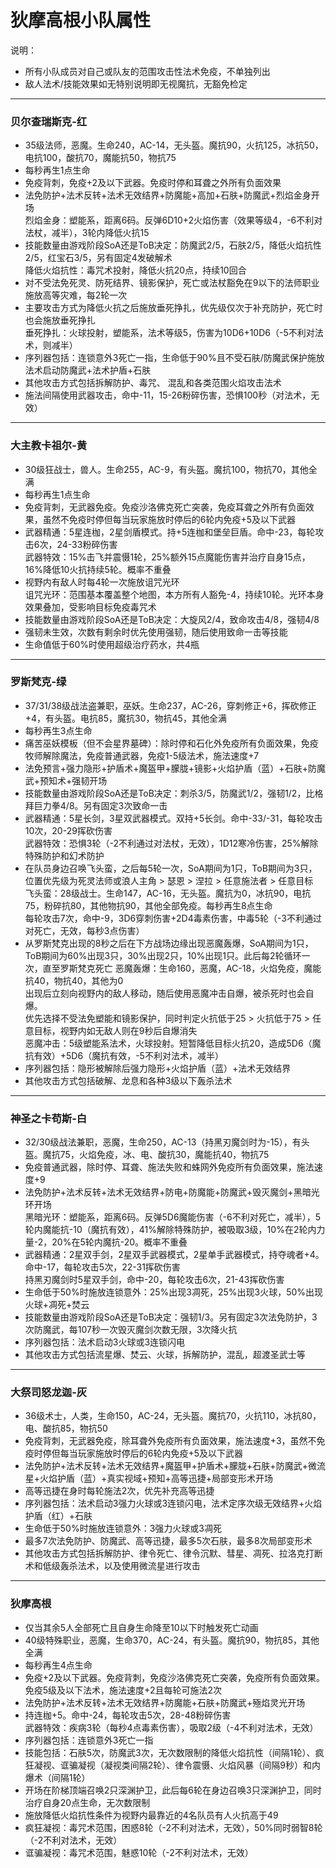 # 狄摩高根小队属性  

说明：
- 所有小队成员对自己或队友的范围攻击性法术免疫，不单独列出
- 敌人法术/技能效果如无特别说明即无视魔抗，无豁免检定

---

### 贝尔查瑞斯克-红
- 35级法师，恶魔。生命240，AC-14，无头盔。魔抗90，火抗125，冰抗50，电抗100，酸抗70，魔能抗50，物抗75
- 每秒再生1点生命
- 免疫背刺，免疫+2及以下武器。免疫时停和耳聋之外所有负面效果
- 法免防护+法术反转+法术无效结界+防魔能+高加+石肤+防魔武+烈焰金身开场  
  烈焰金身：塑能系，距离6码。反弹6D10+2火焰伤害（效果等级4，-6不利对法杖，减半），3轮内降低火抗15
- 技能数量由游戏阶段SoA还是ToB决定：防魔武2/5，石肤2/5，降低火焰抗性2/5，红宝石3/5，另有固定4发破解术  
  降低火焰抗性：毒咒术投射，降低火抗20点，持续10回合
- 对不受法免死灵、防死结界、镜影保护，死亡或法杖豁免在9以下的法师职业施放高等灾难，每2轮一次
- 主要攻击方式为降低火抗之后施放垂死挣扎，优先级仅次于补充防护，死亡时也会施放垂死挣扎  
  垂死挣扎：火球投射，塑能系，法术等级5，伤害为10D6+10D6（-5不利对法术，则减半）
- 序列器包括：连锁意外3死亡一指，生命低于90%且不受石肤/防魔武保护施放法术启动防魔武+法术护盾+石肤
- 其他攻击方式包括拆解防护、毒咒、 混乱和各类范围火焰攻击法术
- 施法间隔使用武器攻击，命中-11，15-26粉碎伤害，恐惧100秒（对法术，无效）
---

### 大主教卡祖尔-黄
- 30级狂战士，兽人。生命255，AC-9，有头盔。魔抗100，物抗70，其他全满
- 每秒再生1点生命
- 免疫背刺，无武器免疫。免疫沙洛佛克死亡突袭，免疫耳聋之外所有负面效果，虽然不免疫时停但每当玩家施放时停后的6轮内免疫+5及以下武器
- 武器精通：5星连枷，2星剑盾模式。持+5连枷和堡垒巨盾。命中-23，每轮攻击6次，24-33粉碎伤害  
  武器特效：15%击飞并震慑1轮，25%额外15点魔能伤害并治疗自身15点，16%降低10火抗持续5轮。概率不重叠
- 视野内有敌人时每4轮一次施放诅咒光环  
  诅咒光环：范围基本覆盖整个地图，本方所有人豁免-4，持续10轮。光环本身效果叠加，受影响目标免疫毒咒术
- 技能数量由游戏阶段SoA还是ToB决定：大旋风2/4，致命攻击4/8，强韧4/8
- 强韧未生效，次数有剩余时优先使用强韧，随后使用致命一击等技能
- 生命值低于60%时使用超级治疗药水，共4瓶
---

### 罗斯梵克-绿
- 37/31/38级战法盗兼职，巫妖。生命237，AC-26，穿刺修正+6，挥砍修正+4，有头盔。电抗85，魔抗30，物抗45，其他全满
- 每秒再生3点生命
- 痛苦巫妖模板（但不会星界墓碑）：除时停和石化外免疫所有负面效果，免疫牧师解除魔法，免疫普通武器，免疫1-5级法术，施法速度+7
- 法免预言+强力隐形+护盾术+魔盔甲+朦胧+镜影+火焰护盾（蓝）+石肤+防魔武+预知术+强韧开场
- 技能数量由游戏阶段SoA还是ToB决定：刺杀3/5，防魔武1/2，强韧1/2，比格拜巨力拳4/8。另有固定3次致命一击
- 武器精通：5星长剑，3星双武器模式。双持+5长剑。命中-33/-31，每轮攻击10次，20-29挥砍伤害  
  武器特效：恐惧3轮（-2不利通过对法杖，无效），1D12寒冷伤害，25%解除特殊防护和幻术防护
- 在队员身边召唤飞头蛮，之后每5轮一次，SoA期间为1只，ToB期间为3只，位置优先级为死灵法师或浪人主角 > 瑟恩 > 涅拉 > 任意施法者 > 任意目标   
  飞头蛮：28级战士。生命147，AC-16，无头盔。魔抗为0，冰抗90，电抗75，粉碎抗80，其他物抗90，其他全部免疫。每秒再生8点生命  
  每轮攻击7次，命中-9，3D6穿刺伤害+2D4毒素伤害，中毒5轮（-3不利通过对死亡，无效，每秒3点伤害）
- 从罗斯梵克出现的8秒之后在下方战场边缘出现恶魔轰爆，SoA期间为1只，ToB期间为60%出现3只，30%出现2只，10%出现1只。此后每2轮循环一次，直至罗斯梵克死亡
  恶魔轰爆：生命160，恶魔，AC-18，火焰免疫，魔能抗40，物抗40，其他为0  
  出现后立刻向视野内的敌人移动，随后使用恶魔冲击自爆，被杀死时也会自爆。  
  优先选择不受法免塑能和镜影保护，同时判定火抗低于25 > 火抗低于75 > 任意目标，视野内如无敌人则在9秒后自爆消失  
  恶魔冲击：5级塑能系法术，火球投射。短暂降低目标火抗20，造成5D6（魔抗有效）+5D6（魔抗有效，-5不利对法术，减半）
- 序列器包括：隐形被解除后强力隐形+火焰护盾（蓝）+法术无效结界
- 其他攻击方式包括破解、龙息和各种3级以下轰杀法术
---

### 神圣之卡苟斯-白
- 32/30级战法兼职，恶魔，生命250，AC-13（持黑刃魔剑时为-15），有头盔。魔抗75，火焰免疫，冰、电、酸抗30，魔能抗40，物抗75
- 免疫普通武器，除时停、耳聋、施法失败和蛛网外免疫所有负面效果，施法速度+9
- 法免防护+法术反转+法术无效结界+防电+防魔能+防魔武+毁灭魔剑+黑暗光环开场  
  黑暗光环：塑能系，距离6码。反弹5D6魔能伤害（-6不利对死亡，减半），5轮内魔能抗-10（魔抗有效），41%解除特殊防护，被吸取3级，10%在2轮内力量-2，20%在5轮内魔抗-20。概率不重叠
- 武器精通：2星双手剑，2星双手武器模式，2星单手武器模式，持夺魂者+4。命中-17，每轮攻击5次，22-31挥砍伤害  
  持黑刃魔剑时5星双手剑，命中-20，每轮攻击6次，21-43挥砍伤害
- 生命低于50%时施放连锁意外：25%出现3凋死，25%出现3火球，50%出现火球+凋死+焚云
- 技能数量由游戏阶段SoA还是ToB决定：强韧1/3。另有固定3次法免防护，3次防魔武，每107秒一次毁灭魔剑次数无限，3次降火抗
- 序列器包括：法术启动3火球或3连锁闪电
- 其他攻击方式包括流星爆、焚云、火球，拆解防护，混乱，超渡圣武士等
---

### 大祭司怒龙迦-灰
- 36级术士，人类，生命150，AC-24，无头盔。魔抗70，火抗110，冰抗80，电、酸抗85，物抗50
- 免疫背刺，无武器免疫，除耳聋外免疫所有负面效果，施法速度+3，虽然不免疫时停但每当玩家施放时停后的6轮内免疫+5及以下武器
- 法免防护+法术反转+法术无效结界+魔盔甲+护盾术+朦胧+石肤+防魔武+微流星+火焰护盾（蓝）+真实视域+预知+高等迅捷+局部变形术开场
- 高等迅捷在身时每轮施法2次，优先补充高等迅捷
- 序列器包括：法术启动3强力火球或3连锁闪电，法术定序次级无效结界+火焰护盾（红）+石肤
- 生命低于50%时施放连锁意外：3强力火球或3凋死
- 最多7次法免防护、防魔武、高等迅捷，最多5次石肤，最多8次局部变形术
- 其他攻击方式包括拆解防护、律令死亡、律令沉默、彗星、凋死、拉洛克打断术和低级轰杀法术，以及使用微流星进行攻击
---

### 狄摩高根
- 仅当其余5人全部死亡且自身生命降至10以下时触发死亡动画
- 40级特殊职业，恶魔，生命370，AC-24，有头盔。魔抗90，物抗85，其他全满
- 每秒再生4点生命
- 免疫+2及以下武器。免疫背刺，免疫沙洛佛克死亡突袭，免疫所有负面效果。免疫5级及以下法术，施法速度+2且每轮可施法2次
- 法免防护+法术反转+法术无效结界+防魔能+石肤+防魔武+殛焰灵光开场
- 持连枷+5。命中-24，每轮攻击5次，28-48粉碎伤害  
  武器特效：疾病3轮（每秒4点毒素伤害），吸取2级（-4不利对法术，无效）
- 序列器包括：连锁意外3死亡一指
- 技能包括：石肤5次，防魔武3次，无次数限制的降低火焰抗性（间隔1轮）、疯狂凝视、诓骗凝视（凝视类间隔2轮）、律令震慑、火焰风暴（间隔9秒）和内爆术（间隔1轮）
- 开场在阶梯顶端召唤2只深渊护卫，此后每6轮在身边召唤3只深渊护卫，同时治疗自身20点生命，无次数限制
- 施放降低火焰抗性条件为视野内最靠近的4名队员有人火抗高于49
- 疯狂凝视：毒咒术范围，困惑8轮（-2不利对法术，无效），50%同时弱智8轮（-2不利对法术，无效）
- 诓骗凝视：毒咒术范围，魅惑10轮（-2不利对法术，无效）

